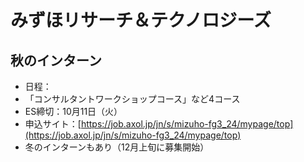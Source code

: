 # みずほリサーチ＆テクノロジーズ

## 秋のインターン
- 日程：
- 「コンサルタントワークショップコース」など4コース
- ES締切：10月11日（火）
- 申込サイト：[https://job.axol.jp/jn/s/mizuho-fg3_24/mypage/top](https://job.axol.jp/jn/s/mizuho-fg3_24/mypage/top)
- 冬のインターンもあり（12月上旬に募集開始）